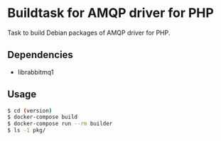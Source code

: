 # Buildtask for AMQP driver for PHP

Task to build Debian packages of AMQP driver for PHP.


## Dependencies

* librabbitmq1


## Usage

```sh
$ cd (version)
$ docker-compose build
$ docker-compose run --rm builder
$ ls -1 pkg/
```
